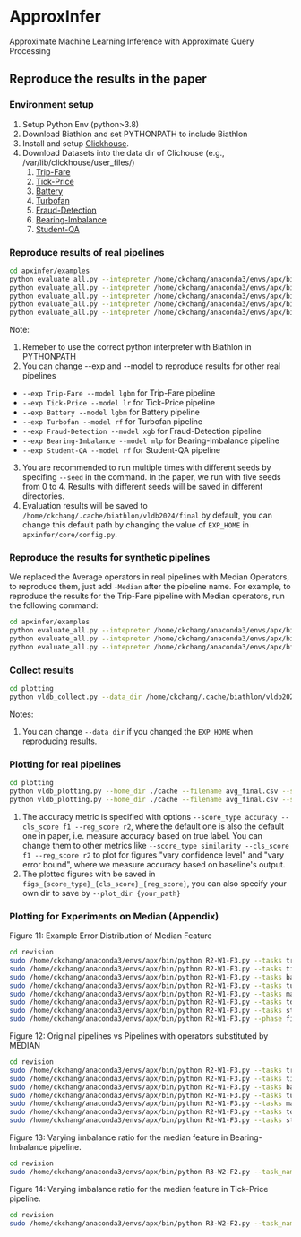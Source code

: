 # ApproxInfer
Approximate Machine Learning Inference with Approximate Query Processing

## Reproduce the results in the paper

### Environment setup
1. Setup Python Env (python>3.8)
2. Download Biathlon and set PYTHONPATH to include Biathlon
3. Install and setup [Clickhouse](https://clickhouse.com/docs/en/install). 
4. Download Datasets into the data dir of Clichouse (e.g., /var/lib/clickhouse/user_files/)
   1. [Trip-Fare](https://clickhouse.com/docs/en/getting-started/example-datasets/nyc-taxi)
   2. [Tick-Price](https://www.kaggle.com/datasets/joseserrat/forex-april-2020-to-june-2021-tick-data)
   3. [Battery](https://www.kaggle.com/datasets/patrickfleith/nasa-battery-dataset)
   4. [Turbofan](https://www.kaggle.com/datasets/msafi04/predict-rul-of-airplane-turbofan-dataset)
   5. [Fraud-Detection](https://www.kaggle.com/c/talkingdata-adtracking-fraud-detection/data)
   6. [Bearing-Imbalance](https://www.kaggle.com/datasets/uysalserkan/fault-induction-motor-dataset)
   7. [Student-QA](https://www.kaggle.com/competitions/predict-student-performance-from-game-play/data)

### Reproduce results of real pipelines
```bash
cd apxinfer/examples
python evaluate_all.py --intepreter /home/ckchang/anaconda3/envs/apx/bin/python --exp Trip-Fare --model lgbm --seed 0 --phase setup  # setup the database, train the model, run offline for profiling and analysis
python evaluate_all.py --intepreter /home/ckchang/anaconda3/envs/apx/bin/python --exp Trip-Fare --model lgbm --seed 0 --phase baseline  # run the pipeline in exact-manner
python evaluate_all.py --intepreter /home/ckchang/anaconda3/envs/apx/bin/python --exp Trip-Fare --model lgbm --seed 0 --phase ralf --ralf_budget 1.0  # run RALF with sepcified budget
python evaluate_all.py --intepreter /home/ckchang/anaconda3/envs/apx/bin/python --exp Trip-Fare --model lgbm --seed 0 --phase biathlon --default_only  ## run Biathlon with default configuration only
python evaluate_all.py --intepreter /home/ckchang/anaconda3/envs/apx/bin/python --exp Trip-Fare --model lgbm --seed 0 --phase biathlon  ## run Biathlon with all configurations (for plotting)
```

Note:
1. Remeber to use the correct python interpreter with Biathlon in PYTHONPATH
2. You can change --exp and --model to reproduce results for other real pipelines
  - `--exp Trip-Fare --model lgbm` for Trip-Fare pipeline
  - `--exp Tick-Price --model lr` for Tick-Price pipeline
  - `--exp Battery --model lgbm` for Battery pipeline
  - `--exp Turbofan --model rf` for Turbofan pipeline
  - `--exp Fraud-Detection --model xgb` for Fraud-Detection pipeline
  - `--exp Bearing-Imbalance --model mlp` for Bearing-Imbalance pipeline
  - `--exp Student-QA --model rf` for Student-QA pipeline
3. You are recommended to run multiple times with different seeds by specifing `--seed` in the command. In the paper, we run with five seeds from 0 to 4. Results with different seeds will be saved in different directories.
4. Evaluation results will be saved to `/home/ckchang/.cache/biathlon/vldb2024/final` by default, you can change this default path by changing the value of `EXP_HOME` in `apxinfer/core/config.py`.

### Reproduce the results for synthetic pipelines
We replaced the Average operators in real pipelines with Median Operators, to reproduce them, just add `-Median` after the pipeline name. For example, to reproduce the results for the Trip-Fare pipeline with Median operators, run the following command:
```bash
cd apxinfer/examples
python evaluate_all.py --intepreter /home/ckchang/anaconda3/envs/apx/bin/python --exp Trip-Fare-Median --model lgbm --seed 0 --phase setup
python evaluate_all.py --intepreter /home/ckchang/anaconda3/envs/apx/bin/python --exp Trip-Fare-Median --model lgbm --seed 0 --phase baseline 
python evaluate_all.py --intepreter /home/ckchang/anaconda3/envs/apx/bin/python --exp Trip-Fare-Median --model lgbm --seed 0 --phase biathlon --default_only
```

### Collect results
```bash
cd plotting
python vldb_collect.py --data_dir /home/ckchang/.cache/biathlon/vldb2024/final --out_dir ./cache --filename avg_final.csv
```
Notes:
1. You can change `--data_dir` if you changed the `EXP_HOME` when reproducing results.
 
### Plotting for real pipelines
```bash
cd plotting
python vldb_plotting.py --home_dir ./cache --filename avg_final.csv --score_type accuracy --cls_score f1 --reg_score r2
python vldb_plotting.py --home_dir ./cache --filename avg_final.csv --score_type similarity --cls_score f1 --reg_score r2
```
1. The accuracy metric is specified with options `--score_type accuracy --cls_score f1 --reg_score r2`, where the default one is also the default one in paper, i.e. measure accuracy based on true label. You can change them to other metrics like `--score_type similarity --cls_score f1 --reg_score r2` to plot for figures "vary confidence level" and "vary error bound", where we measure accuracy based on baseline's output.
2. The plotted figures with be saved in `figs_{score_type}_{cls_score}_{reg_score}`, you can also specify your own dir to save by `--plot_dir {your_path}`


### Plotting for Experiments on Median (Appendix)

Figure 11: Example Error Distribution of Median Feature
```bash
cd revision
sudo /home/ckchang/anaconda3/envs/apx/bin/python R2-W1-F3.py --tasks tripsralfv3 tripsralfv3median --metric r2 --erid 20 --phase collect_erros
sudo /home/ckchang/anaconda3/envs/apx/bin/python R2-W1-F3.py --tasks tickralfv2 tickralfv2median --metric r2 --erid 20 --phase collect_errors
sudo /home/ckchang/anaconda3/envs/apx/bin/python R2-W1-F3.py --tasks batteryv2 batteryv2median --metric r2 --erid 20 --phase collect_errors
sudo /home/ckchang/anaconda3/envs/apx/bin/python R2-W1-F3.py --tasks turbofan turbofanmedian --metric r2 --erid 20 --phase collect_errors
sudo /home/ckchang/anaconda3/envs/apx/bin/python R2-W1-F3.py --tasks machineryralf machineryralfmedian --erid 20 --phase collect_errors
sudo /home/ckchang/anaconda3/envs/apx/bin/python R2-W1-F3.py --tasks tdfraudralf2d tdfraudralf2dv2median --erid 20 --phase collect_errors
sudo /home/ckchang/anaconda3/envs/apx/bin/python R2-W1-F3.py --tasks studentqnov2subset studentqnov2subsetmedian --erid 20 --phase collect_errors
sudo /home/ckchang/anaconda3/envs/apx/bin/python R2-W1-F3.py --phase final_errors
```

Figure 12: Original pipelines vs Pipelines with operators substituted by MEDIAN
```bash
cd revision
sudo /home/ckchang/anaconda3/envs/apx/bin/python R2-W1-F3.py --tasks tripsralfv3 tripsralfv3median --metric r2 --erid 20 --phase e2e
sudo /home/ckchang/anaconda3/envs/apx/bin/python R2-W1-F3.py --tasks tickralfv2 tickralfv2median --metric r2 --erid 20 --phase e2e
sudo /home/ckchang/anaconda3/envs/apx/bin/python R2-W1-F3.py --tasks batteryv2 batteryv2median --metric r2 --erid 20 --phase e2e
sudo /home/ckchang/anaconda3/envs/apx/bin/python R2-W1-F3.py --tasks turbofan turbofanmedian --metric r2 --erid 20 --phase e2e
sudo /home/ckchang/anaconda3/envs/apx/bin/python R2-W1-F3.py --tasks machineryralf machineryralfmedian --erid 20 --phase e2e
sudo /home/ckchang/anaconda3/envs/apx/bin/python R2-W1-F3.py --tasks tdfraudralf2d tdfraudralf2dv2median --erid 20 --phase e2e
sudo /home/ckchang/anaconda3/envs/apx/bin/python R2-W1-F3.py --tasks studentqnov2subset studentqnov2subsetmedian --erid 20 --phase e2e
```

Figure 13: Varying imbalance ratio for the median feature in Bearing-Imbalance pipeline.
```bash
cd revision
sudo /home/ckchang/anaconda3/envs/apx/bin/python R3-W2-F2.py --task_name machineryralf
```

Figure 14: Varying imbalance ratio for the median feature in Tick-Price pipeline.

```bash
cd revision
sudo /home/ckchang/anaconda3/envs/apx/bin/python R3-W2-F2.py --task_name tickralfv2 --selected_qid 6
```
